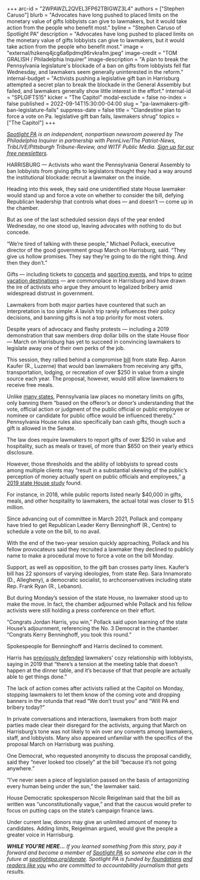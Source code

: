 +++
arc-id = "2WPAWZL2QVEL3FP62TBIGWZ3L4"
authors = ["Stephen Caruso"]
blurb = "Advocates have long pushed to placed limits on the monetary value of gifts lobbyists can give to lawmakers, but it would take action from the people who benefit most."
byline = "Stephen Caruso of Spotlight PA"
description = "Advocates have long pushed to placed limits on the monetary value of gifts lobbyists can give to lawmakers, but it would take action from the people who benefit most."
image = "external/hzkenq4jcg6a6pdmq96rvkra1m.jpeg"
image-credit = "TOM GRALISH / Philadelphia Inquirer"
image-description = "A plan to break the Pennsylvania legislature's blockade of a ban on gifts from lobbyists fell flat Wednesday, and lawmakers seem generally uninterested in the reform."
internal-budget = "Activists pushing a legislative gift ban in Harrisburg attempted a secret plan to break the blockade in the General Assembly but failed, and lawmakers generally show little interest in the effort."
internal-id = "SPLGIFTS15"
kicker = "The Capitol"
modal-exclude = false
no-index = false
published = 2022-09-14T15:30:00-04:00
slug = "pa-lawmakers-gift-ban-legislature-fails"
suppress-date = false
title = "Clandestine plan to force a vote on Pa. legislative gift ban fails, lawmakers shrug"
topics = ["The Capitol"]
+++

<a href="https://www.spotlightpa.org/"><i>Spotlight PA</i></a><i> is an independent, nonpartisan newsroom powered by The Philadelphia Inquirer in partnership with PennLive/The Patriot-News, TribLIVE/Pittsburgh Tribune-Review, and WITF Public Media. </i><a href="https://www.spotlightpa.org/newsletters"><i>Sign up for our free newsletters</i></a><i>.</i>

HARRISBURG — Activists who want the Pennsylvania General Assembly to ban lobbyists from giving gifts to legislators thought they had a way around the institutional blockade: recruit a lawmaker on the inside.

Heading into this week, they said one unidentified state House lawmaker would stand up and force a vote on whether to consider the bill, defying Republican leadership that controls what does — and doesn’t — come up in the chamber.

But as one of the last scheduled session days of the year ended Wednesday, no one stood up, leaving advocates with nothing to do but concede.

“We’re tired of talking with these people,” Michael Pollack, executive director of the good government group March on Harrisburg, said. “They give us hollow promises. They say they’re going to do the right thing. And then they don’t.”

<script src="https://www.spotlightpa.org/embed.js" async></script><div data-spl-embed-version="1" data-spl-src="https://www.spotlightpa.org/embeds/cta/?eyebrow=RALLY%20ROUND%20OUR%20COVERAGE&body=Support%20Spotlight%20PA's%20%3Cb%3Etrusted%2C%20reliable%20election%20reporting%3C%2Fb%3E%20that%20informs%20and%20empowers%20Pennsylvania%20voters.&cta=ALL%20GIFTS%20DOUBLED.%20GIVE%20NOW%20%C2%BB"></div>


Gifts — including tickets to <a href="https://www.spotlightpa.org/news/2022/05/pa-gift-ban-lobbying-stalled-reform/">concerts</a> and <a href="https://www.post-gazette.com/news/politics-state/2018/05/18/Joe-Scarnati-Kentucky-Derby-pennsylvania-Senate-president-pro-tem-financial-disclosure/stories/201805180137">sporting events</a>, and trips to <a href="https://www.spotlightpa.org/news/2021/05/pa-legislature-lawmakers-gifts-disclosure-ban/">prime vacation destinations</a> — are commonplace in Harrisburg and have drawn the ire of activists who argue they amount to legalized bribery amid widespread distrust in government.

Lawmakers from both major parties have countered that such an interpretation is too simple: A lavish trip rarely influences their policy decisions, and banning gifts is not a top priority for most voters.

Despite years of advocacy and flashy protests — including a 2019 demonstration that saw members drop dollar bills on the state House floor — March on Harrisburg has yet to succeed in convincing lawmakers to legislate away one of their own perks of the job.

This session, they rallied behind a compromise <a href="https://www.legis.state.pa.us/cfdocs/billInfo/billInfo.cfm?sYear=2021&sInd=0&body=H&type=B&bn=1009">bill</a> from state Rep. Aaron Kaufer (R., Luzerne) that would ban lawmakers from receiving any gifts, transportation, lodging, or recreation of over $250 in value from a single source each year. The proposal, however, would still allow lawmakers to receive free meals.

Unlike <a href="https://www.ncsl.org/research/ethics/50-state-table-gift-laws.aspx">many states</a>, Pennsylvania law places no monetary limits on gifts, only banning them “based on the offeror’s or donor’s understanding that the vote, official action or judgment of the public official or public employee or nominee or candidate for public office would be influenced thereby.” Pennsylvania House rules also specifically ban cash gifts, though such a gift is allowed in the Senate.

The law does require lawmakers to report gifts of over $250 in value and hospitality, such as meals or travel, of more than $650 on their yearly ethics disclosure.

However, those thresholds and the ability of lobbyists to spread costs among multiple clients may “result in a substantial skewing of the public’s perception of money actually spent on public officials and employees,” <a href="http://www.repgrove.com/Display/SiteFiles/418/GOC.Report.1.pdf">a 2019 state House study</a> found.

For instance, in 2018, while public reports listed nearly $40,000 in gifts, meals, and other hospitality to lawmakers, the actual total was closer to $1.5 million.

<script src="https://www.spotlightpa.org/embed.js" async></script><div data-spl-embed-version="1" data-spl-src="https://www.spotlightpa.org/embeds/newsletter/"></div>

Since advancing out of committee in March 2021, Pollack and company have tried to get Republican Leader Kerry Benninghoff (R., Centre) to schedule a vote on the bill, to no avail.

With the end of the two-year session quickly approaching, Pollack and his fellow provocateurs said they recruited a lawmaker they declined to publicly name to make a procedural move to force a vote on the bill Monday.

Support, as well as opposition, to the gift ban crosses party lines. Kaufer’s bill has 22 sponsors of varying ideologies, from state Rep. Sara Innamorato (D., Allegheny), a democratic socialist, to archconservatives including state Rep. Frank Ryan (R., Lebanon).

But during Monday’s session of the state House, no lawmaker stood up to make the move. In fact, the chamber adjourned while Pollack and his fellow activists were still holding a press conference on their effort.

“Congrats Jordan Harris, you win,” Pollack said upon learning of the state House’s adjournment, referencing the No. 3 Democrat in the chamber. “Congrats Kerry Benninghoff, you took this round.”

Spokespeople for Benninghoff and Harris declined to comment.

Harris has <a href="https://www.nbcphiladelphia.com/news/local/pennsylvania-lawmaker-gifts-ethics-disclosures/172613/">previously defended</a> lawmakers’ cozy relationship with lobbyists, saying in 2019 that “there’s a tension at the meeting table that doesn’t happen at the dinner table, and it’s because of that that people are actually able to get things done.”

The lack of action comes after activists rallied at the Capitol on Monday, stopping lawmakers to let them know of the coming vote and dropping banners in the rotunda that read “We don’t trust you” and “Will PA end bribery today?”

In private conversations and interactions, lawmakers from both major parties made clear their disregard for the activists, arguing that March on Harrisburg’s tone was not likely to win over any converts among lawmakers, staff, and lobbyists. Many also appeared unfamiliar with the specifics of the proposal March on Harrisburg was pushing.

One Democrat, who requested anonymity to discuss the proposal candidly, said they “never looked too closely” at the bill “because it’s not going anywhere.”

“I’ve never seen a piece of legislation passed on the basis of antagonizing every human being under the sun,” the lawmaker said.

House Democratic spokesperson Nicole Reigelman said that the bill as written was “unconstitutionally vague,” and that the caucus would prefer to focus on putting caps on the state’s campaign finance laws.

Under current law, donors may give an unlimited amount of money to candidates. Adding limits, Reigelman argued, would give the people a greater voice in Harrisburg.

<i><b>WHILE YOU’RE HERE...</b></i><i> If you learned something from this story, pay it forward and become a member of </i><a href="https://www.spotlightpa.org/"><i>Spotlight PA</i></a><i> so someone else can in the future at </i><a href="http://spotlightpa.org/donate"><i>spotlightpa.org/donate</i></a><i>. Spotlight PA is funded by</i><a href="https://www.spotlightpa.org/support"><i> foundations</i></a><i> </i><a href="https://www.spotlightpa.org/support"><i>and readers like you</i></a><i> who are committed to accountability journalism that gets results.</i>

